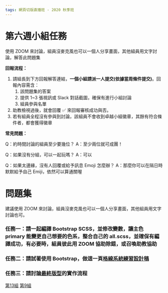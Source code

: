```yaml
---
tags: 網頁切版直播班 - 2020 秋季班
---
```


# 第六週小組任務
使用 ZOOM 來討論，組員沒麥克風也可以一個人分享畫面，其他組員用文字討論，解答此問題集

**回報流程：**
1. 請組長到下方回報解答連結，**一個小組請派一人提交(依據當周條件提交)**。回報內容需含：
    1. 該問題集的答案
    2. 提供 1~3 張視訊或 Slack 對話截圖，確保有進行小組討論
    3. 組員參與名單
2. 助教檢視過後，就會回覆 ✅ 來回報審核成功與否。
3. 若有組員全程沒有參與到討論，該組員不會收到卓越小組徽章，其餘有符合條件者，都會獲得徽章


**常見問題：**

Q：約時間討論的組員至少要幾位？
A：至少兩位就可成團！

Q：如果沒有分組，可以一起玩嗎？
A：可以

Q：如果太邊緣，沒有人回覆或給予訊息 Emoji 怎麼辦？
A：那麼你可以在隔日時默默給予自己 Emiji，依然可以算通關喔


# 問題集


建議使用 ZOOM 來討論，組員沒麥克風也可以一個人分享畫面，其他組員用文字討論也可。


### 任務一：請一起編譯 Bootstrap SCSS，並修改變數，讓主色 primary 能變更自己想要的色系，整合自己的 all.scss，並確保有編譯成功，有必要時，組員彼此用 ZOOM 協助除錯，或召喚助教協助


### 任務二：請試著使用 Bootstrap，做這一頁[格線系統練習設計稿](https://bootstrap.hexschool.com/docs/4.2/examples/grid/)

### 任務三：請討論[最終版型](https://rpg.hexschool.com/training/21/task?type=detail&id=208)的實作流程


[第13組](https://hackmd.io/@HexSlicing2021-Team13/WeeklyMission/https%3A%2F%2Fhackmd.io%2F%40HexSlicing2021-Team13%2FHkVBDu5kY)
[第9組](https://hackmd.io/@ptGQaahESZevWRKcXN3nuA/Hkq3wBhhd/https%3A%2F%2Fhackmd.io%2FsPtGgIWvRda2qMcgAGg54g)